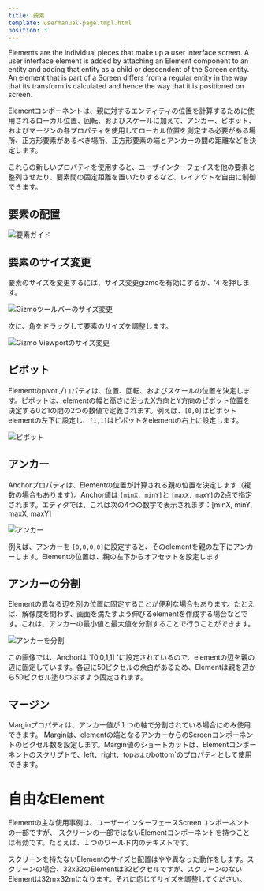 ```yaml
---
title: 要素
template: usermanual-page.tmpl.html
position: 3
---
```


Elements are the individual pieces that make up a user interface screen. A user interface element is added by attaching an Element component to an entity and adding that entity as a child or descendent of the Screen entity. An element that is part of a Screen differs from a regular entity in the way that its transform is calculated and hence the way that it is positioned on screen.

Elementコンポーネントは、親に対するエンティティの位置を計算するために使用されるローカル位置、回転、およびスケールに加えて、アンカー、ピボット、およびマージンの各プロパティを使用してローカル位置を測定する必要がある場所、正方形要素があるべき場所、正方形要素の端とアンカーの間の距離などを決定します。

これらの新しいプロパティを使用すると、ユーザインターフェイスを他の要素と整列させたり、要素間の固定距離を置いたりするなど、レイアウトを自由に制御できます。

## 要素の配置

![要素ガイド][1]

## 要素のサイズ変更

要素のサイズを変更するには、サイズ変更gizmoを有効にするか、'4'を押します。

![Gizmoツールバーのサイズ変更][5]

次に、角をドラッグして要素のサイズを調整します。

![Gizmo Viewportのサイズ変更][6]

## ピボット

Elementのpivotプロパティは、位置、回転、およびスケールの位置を決定します。ピボットは、elementの幅と高さに沿ったX方向とY方向のピボット位置を決定する0と1の間の2つの数値で定義されます。例えば、`[0,0]`はピボットelementの左下に設定し、`[1,1]`はピボットをelementの右上に設定します。

![ピボット][2]

## アンカー

Anchorプロパティは、Elementの位置が計算される親の位置を決定します（複数の場合もあります）。Anchor値は `[minX, minY]`と `[maxX, maxY]`の2点で指定されます。エディタでは、これは次の4つの数字で表示されます：[minX, minY, maxX, maxY]

![アンカー][3]

例えば、アンカーを `[0,0,0,0]`に設定すると、そのelementを親の左下にアンカーします。Elementの位置は、親の左下からオフセットを設定します

## アンカーの分割

Elementの異なる辺を別の位置に固定することが便利な場合もあります。たとえば、解像度を問わず、画面を満たすよう伸びるelementを作成する場合などです。これは、アンカーの最小値と最大値を分割することで行うことができます。

![アンカーを分割][4]

この画像では、Anchorは `[0,0,1,1] 'に設定されているので、elementの辺を親の辺に固定しています。各辺に50ピクセルの余白があるため、Elementは親を辺から50ピクセル塗りつぶすよう固定されます。

## マージン

Marginプロパティは、アンカー値が１つの軸で分割されている場合にのみ使用できます。 Marginは、elementの端となるアンカーからのScreenコンポーネントのピクセル数を設定します。Margin値のショートカットは、Elementコンポーネントのスクリプトで、left`, `right`, `top`および`bottom`のプロパティとして使用できます。

# 自由なElement

Elementの主な使用事例は、ユーザーインターフェースScreenコンポーネントの一部ですが、 スクリーンの一部ではないElementコンポーネントを持つことは有効です。たとえば、１つのワールド内のテキストです。

スクリーンを持たないElementのサイズと配置はやや異なった動作をします。スクリーンの場合、32x32のElementは32ピクセルですが、スクリーンのないElementは32m×32mになります。それに応じてサイズを調整してください。

[1]: /images/user-manual/user-interface/elements/element-guide.png
[2]: /images/user-manual/user-interface/elements/pivot.png
[3]: /images/user-manual/user-interface/elements/anchor-editor.png
[4]: /images/user-manual/user-interface/elements/split-anchor.png
[5]: /images/user-manual/user-interface/elements/gizmo-resize.png
[6]: /images/user-manual/user-interface/elements/gizmo-resize-viewport.png

